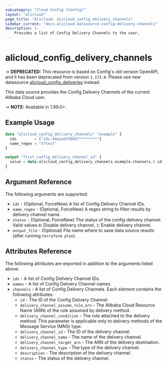 ```yaml
---
subcategory: "Cloud Config (Config)"
layout: "alicloud"
page_title: "Alicloud: alicloud_config_delivery_channels"
sidebar_current: "docs-alicloud-datasource-config-delivery-channels"
description: |-
    Provides a list of Config Delivery Channels to the user.
---
```


# alicloud_config_delivery_channels

-> **DEPRECATED:**  This resource is based on Config's old version OpenAPI, and it has been deprecated from version `1.173.0`.
Please use new datasource [alicloud_config_deliveries](https://registry.terraform.io/providers/aliyun/alicloud/latest/docs/data-sources/config_deliveries) instead.

This data source provides the Config Delivery Channels of the current Alibaba Cloud user.

-> **NOTE:**  Available in 1.99.0+.

## Example Usage

```terraform
data "alicloud_config_delivery_channels" "example" {
  ids        = ["cdc-49a2ad756057********"]
  name_regex = "tftest"
}

output "first_config_delivery_channel_id" {
  value = data.alicloud_config_delivery_channels.example.channels.0.id
}
```

## Argument Reference

The following arguments are supported:

* `ids` - (Optional, ForceNew) A list of Config Delivery Channel IDs.
* `name_regex` - (Optional, ForceNew) A regex string to filter results by delivery channel name.
* `status` - (Optional, ForceNew) The status of the config delivery channel. Valid values `0`: Disable delivery channel, `1`: Enable delivery channel.
* `output_file` - (Optional) File name where to save data source results (after running `terraform plan`).

## Attributes Reference

The following attributes are exported in addition to the arguments listed above:

* `ids` - A list of Config Delivery Channel IDs.
* `names` - A list of Config Delivery Channel names.
* `channels` - A list of Config Delivery Channels. Each element contains the following attributes:
  * `id` - The ID of the Config Delivery Channel.
  * `delivery_channel_assume_role_arn` - The Alibaba Cloud Resource Name (ARN) of the role assumed by delivery method.
  * `delivery_channel_condition` - The rule attached to the delivery method. This parameter is applicable only to delivery methods of the Message Service (MNS) type.
  * `delivery_channel_id` - The ID of the delivery channel.
  * `delivery_channel_name` - The name of the delivery channel.
  * `delivery_channel_target_arn` - The ARN of the delivery destination.
  * `delivery_channel_type` - The type of the delivery channel.
  * `description` - The description of the delivery channel.
  * `status` - The status of the delivery channel.
